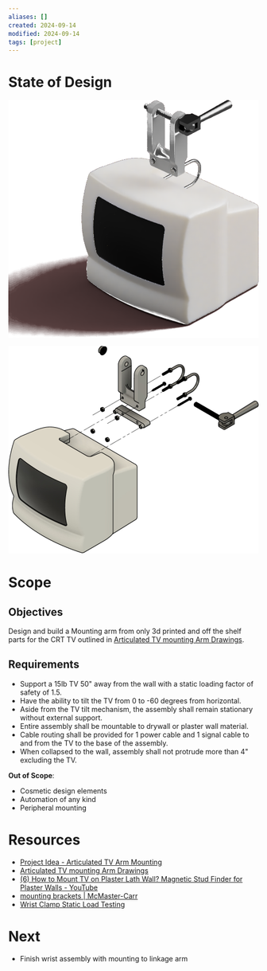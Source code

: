```yaml
---
aliases: []
created: 2024-09-14
modified: 2024-09-14
tags: [project]
---
```


# State of Design

![](../../3RESOURCES/PUBLIC%20ASSETS/Pasted%20image%2020240914211925.png)

![](../../3RESOURCES/PUBLIC%20ASSETS/Pasted%20image%2020240914212151.png)

# Scope

## Objectives

Design and build a Mounting arm from only 3d printed and off the shelf parts for the CRT TV outlined in [Articulated TV mounting Arm Drawings](Articulated%20TV%20mounting%20Arm%20Drawings.md). 

## Requirements

- Support a 15lb TV 50" away from the wall with a static loading factor of safety of 1.5. 
- Have the ability to tilt the TV from 0 to -60 degrees from horizontal. 
- Aside from the TV tilt mechanism, the assembly shall remain stationary without external support. 
- Entire assembly shall be mountable to drywall or plaster wall material. 
- Cable routing shall be provided for 1 power cable and 1 signal cable to and from the TV to the base of the assembly. 
- When collapsed to the wall, assembly shall not protrude more than 4" excluding the TV.

**Out of Scope**: 
- Cosmetic design elements
- Automation of any kind
- Peripheral mounting

# Resources

- [Project Idea - Articulated TV Arm Mounting](Project%20Idea%20-%20Articulated%20TV%20Arm%20Mounting.md)
- [Articulated TV mounting Arm Drawings](Articulated%20TV%20mounting%20Arm%20Drawings.md)
- [(6) How to Mount TV on Plaster Lath Wall? Magnetic Stud Finder for Plaster Walls - YouTube](https://www.youtube.com/watch?v=AJnNVaLSr3A&t=3s)
- [mounting brackets | McMaster-Carr](https://www.mcmaster.com/products/mounting-brackets/bolt-together-framing-and-fittings~/)
- [Wrist Clamp Static Load Testing](Wrist%20Clamp%20Static%20Load%20Testing.md)

# Next

- Finish wrist assembly with mounting to linkage arm
